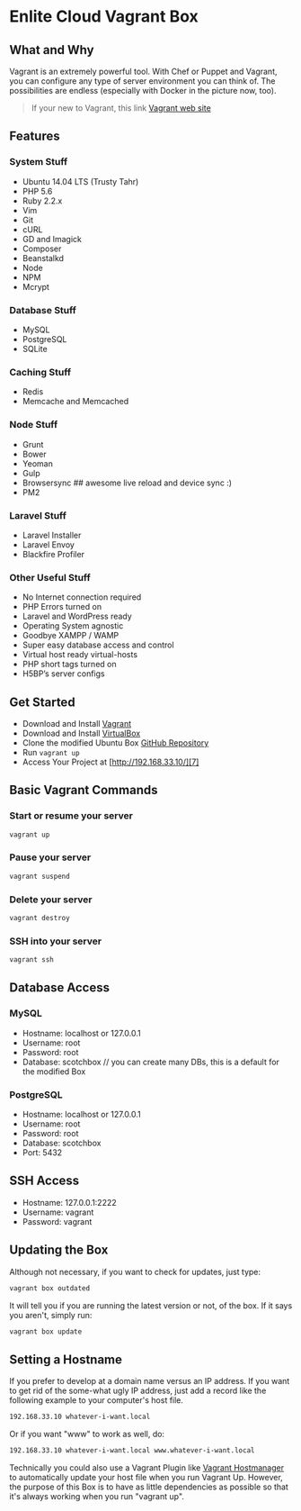 Enlite Cloud Vagrant Box
==========

## What and Why

Vagrant is an extremely powerful tool. With Chef or Puppet and Vagrant, you can configure any type of server environment you can think of. The possibilities are endless (especially with Docker in the picture now, too).

> If your new to Vagrant, this link [Vagrant web site][1]


## Features

### System Stuff

- Ubuntu 14.04 LTS (Trusty Tahr)
- PHP 5.6
- Ruby 2.2.x
- Vim
- Git
- cURL
- GD and Imagick
- Composer
- Beanstalkd
- Node
- NPM
- Mcrypt

### Database Stuff
- MySQL
- PostgreSQL
- SQLite

### Caching Stuff

- Redis
- Memcache and Memcached

### Node Stuff

- Grunt
- Bower
- Yeoman
- Gulp
- Browsersync ## awesome live reload and device sync :)
- PM2

### Laravel Stuff

- Laravel Installer
- Laravel Envoy
- Blackfire Profiler

### Other Useful Stuff

- No Internet connection required
- PHP Errors turned on
- Laravel and WordPress ready
- Operating System agnostic
- Goodbye XAMPP / WAMP
- Super easy database access and control
- Virtual host ready virtual-hosts
- PHP short tags turned on
- H5BP’s server configs

## Get Started

* Download and Install [Vagrant][1]
* Download and Install [VirtualBox][2]
* Clone the modified Ubuntu Box [GitHub Repository](https://github.com/MarvinAmador7/enlite-box.git)
* Run ``` vagrant up ```
* Access Your Project at  [http://192.168.33.10/][7]

## Basic Vagrant Commands


### Start or resume your server
```bash
vagrant up
```

### Pause your server
```bash
vagrant suspend
```

### Delete your server
```bash
vagrant destroy
```

### SSH into your server
```bash
vagrant ssh
```



## Database Access

### MySQL 

- Hostname: localhost or 127.0.0.1
- Username: root
- Password: root
- Database: scotchbox // you can create many DBs, this is a default for the modified Box

### PostgreSQL

- Hostname: localhost or 127.0.0.1
- Username: root
- Password: root
- Database: scotchbox
- Port: 5432

## SSH Access

- Hostname: 127.0.0.1:2222
- Username: vagrant
- Password: vagrant


## Updating the Box

Although not necessary, if you want to check for updates, just type:

```bash
vagrant box outdated
```

It will tell you if you are running the latest version or not, of the box. If it says you aren't, simply run:

```bash
vagrant box update
```


## Setting a Hostname

If you prefer to develop at a domain name versus an IP address. If you want to get rid of the some-what ugly IP address, just add a record like the following example to your computer's host file.

```bash
192.168.33.10 whatever-i-want.local
```

Or if you want "www" to work as well, do:

```bash
192.168.33.10 whatever-i-want.local www.whatever-i-want.local
```

Technically you could also use a Vagrant Plugin like [Vagrant Hostmanager][4] to automatically update your host file when you run Vagrant Up. However, the purpose of this Box is to have as little dependencies as possible so that it's always working when you run "vagrant up".

 [1]: https://www.vagrantup.com/downloads.html
 [2]: https://www.virtualbox.org/wiki/Downloads
 [3]: http://www.sequelpro.com/
 [4]: https://github.com/smdahlen/vagrant-hostmanager
 [5]: https://www.virtualbox.org/wiki/Downloads
 [6]: https://github.com/smdahlen/vagrant-hostmanager
 [7]: http://192.168.33.10/

